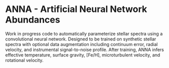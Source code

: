 # ANNA - Artificial Neural Network Abundances
Work in progress code to automatically parameterize stellar spectra using a convolutional neural network. Designed to be trained on synthetic stellar spectra with optional data augmentation including continuum error, radial velocity, and instrumental signal-to-noise profile. After training, ANNA infers effective temperature, surface gravity, [Fe/H], microturbulent velocity, and rotational velocity. 

